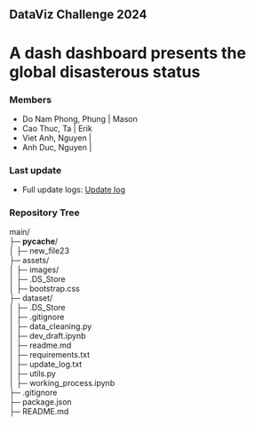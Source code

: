 ## DataViz Challenge 2024
# A dash dashboard presents the global disasterous status


### Members
- Do Nam Phong, Phung | Mason
- Cao Thuc, Ta | Erik
- Viet Anh, Nguyen | 
- Anh Duc, Nguyen | 


### Last update
- Full update logs: [Update log](/update_log.txt)

### Repository Tree
main/   
├─ __pycache__/   
│  ├─ new_file23   
├─ assets/   
│  ├─ images/   
│  ├─ .DS_Store   
│  ├─ bootstrap.css   
├─ dataset/   
│  ├─ .DS_Store   
│  ├─ .gitignore   
│  ├─ data_cleaning.py   
│  ├─ dev_draft.ipynb   
│  ├─ readme.md   
│  ├─ requirements.txt   
│  ├─ update_log.txt   
│  ├─ utils.py   
│  ├─ working_process.ipynb   
├─ .gitignore   
├─ package.json   
├─ README.md   

